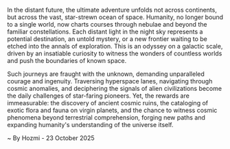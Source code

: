 
In the distant future, the ultimate adventure unfolds not across continents, but across the vast, star-strewn ocean of space. Humanity, no longer bound to a single world, now charts courses through nebulae and beyond the familiar constellations. Each distant light in the night sky represents a potential destination, an untold mystery, or a new frontier waiting to be etched into the annals of exploration. This is an odyssey on a galactic scale, driven by an insatiable curiosity to witness the wonders of countless worlds and push the boundaries of known space.

Such journeys are fraught with the unknown, demanding unparalleled courage and ingenuity. Traversing hyperspace lanes, navigating through cosmic anomalies, and deciphering the signals of alien civilizations become the daily challenges of star-faring pioneers. Yet, the rewards are immeasurable: the discovery of ancient cosmic ruins, the cataloging of exotic flora and fauna on virgin planets, and the chance to witness cosmic phenomena beyond terrestrial comprehension, forging new paths and expanding humanity's understanding of the universe itself.

~ By Hozmi - 23 October 2025
